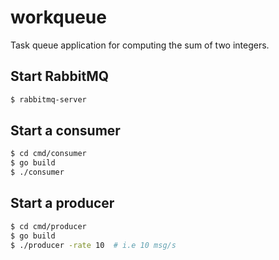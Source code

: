 # workqueue

Task queue application for computing the sum of two integers.

## Start RabbitMQ
```bash
$ rabbitmq-server
```

## Start a consumer
```bash
$ cd cmd/consumer
$ go build
$ ./consumer
```

## Start a producer
```bash
$ cd cmd/producer
$ go build
$ ./producer -rate 10  # i.e 10 msg/s
```